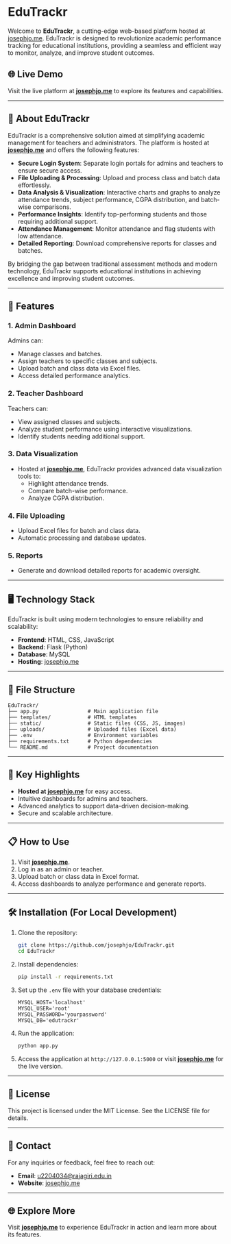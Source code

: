 # EduTrackr

Welcome to **EduTrackr**, a cutting-edge web-based platform hosted at [josephjo.me](https://josephjo.me). EduTrackr is designed to revolutionize academic performance tracking for educational institutions, providing a seamless and efficient way to monitor, analyze, and improve student outcomes.

## 🌐 Live Demo
Visit the live platform at **[josephjo.me](https://josephjo.me)** to explore its features and capabilities.

---

## 📖 About EduTrackr

EduTrackr is a comprehensive solution aimed at simplifying academic management for teachers and administrators. The platform is hosted at **[josephjo.me](https://josephjo.me)** and offers the following features:

- **Secure Login System**: Separate login portals for admins and teachers to ensure secure access.
- **File Uploading & Processing**: Upload and process class and batch data effortlessly.
- **Data Analysis & Visualization**: Interactive charts and graphs to analyze attendance trends, subject performance, CGPA distribution, and batch-wise comparisons.
- **Performance Insights**: Identify top-performing students and those requiring additional support.
- **Attendance Management**: Monitor attendance and flag students with low attendance.
- **Detailed Reporting**: Download comprehensive reports for classes and batches.

By bridging the gap between traditional assessment methods and modern technology, EduTrackr supports educational institutions in achieving excellence and improving student outcomes.

---

## 🚀 Features

### 1. **Admin Dashboard**
Admins can:
- Manage classes and batches.
- Assign teachers to specific classes and subjects.
- Upload batch and class data via Excel files.
- Access detailed performance analytics.

### 2. **Teacher Dashboard**
Teachers can:
- View assigned classes and subjects.
- Analyze student performance using interactive visualizations.
- Identify students needing additional support.

### 3. **Data Visualization**
- Hosted at **[josephjo.me](https://josephjo.me)**, EduTrackr provides advanced data visualization tools to:
  - Highlight attendance trends.
  - Compare batch-wise performance.
  - Analyze CGPA distribution.

### 4. **File Uploading**
- Upload Excel files for batch and class data.
- Automatic processing and database updates.

### 5. **Reports**
- Generate and download detailed reports for academic oversight.

---

## 🖥️ Technology Stack

EduTrackr is built using modern technologies to ensure reliability and scalability:
- **Frontend**: HTML, CSS, JavaScript
- **Backend**: Flask (Python)
- **Database**: MySQL
- **Hosting**: [josephjo.me](https://josephjo.me)

---

## 📂 File Structure

```
EduTrackr/
├── app.py                # Main application file
├── templates/            # HTML templates
├── static/               # Static files (CSS, JS, images)
├── uploads/              # Uploaded files (Excel data)
├── .env                  # Environment variables
├── requirements.txt      # Python dependencies
└── README.md             # Project documentation
```

---

## 🌟 Key Highlights

- **Hosted at [josephjo.me](https://josephjo.me)** for easy access.
- Intuitive dashboards for admins and teachers.
- Advanced analytics to support data-driven decision-making.
- Secure and scalable architecture.

---

## 📋 How to Use

1. Visit **[josephjo.me](https://josephjo.me)**.
2. Log in as an admin or teacher.
3. Upload batch or class data in Excel format.
4. Access dashboards to analyze performance and generate reports.

---

## 🛠️ Installation (For Local Development)

1. Clone the repository:
   ```bash
   git clone https://github.com/josephjo/EduTrackr.git
   cd EduTrackr
   ```

2. Install dependencies:
   ```bash
   pip install -r requirements.txt
   ```

3. Set up the `.env` file with your database credentials:
   ```env
   MYSQL_HOST='localhost'
   MYSQL_USER='root'
   MYSQL_PASSWORD='yourpassword'
   MYSQL_DB='edutrackr'
   ```

4. Run the application:
   ```bash
   python app.py
   ```

5. Access the application at `http://127.0.0.1:5000` or visit **[josephjo.me](https://josephjo.me)** for the live version.

---

## 📝 License

This project is licensed under the MIT License. See the LICENSE file for details.

---

## 📧 Contact

For any inquiries or feedback, feel free to reach out:
- **Email**: [u2204034@rajagiri.edu.in](mailto:u2204034@rajagiri.edu.in)
- **Website**: [josephjo.me](https://josephjo.me)

---

## 🌐 Explore More

Visit **[josephjo.me](https://josephjo.me)** to experience EduTrackr in action and learn more about its features.